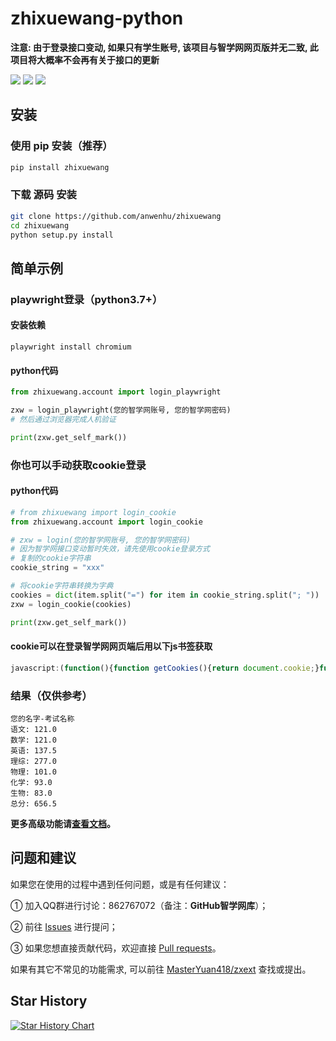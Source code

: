 # zhixuewang-python

**注意: 由于登录接口变动, 如果只有学生账号, 该项目与智学网网页版并无二致, 此项目将大概率不会再有关于接口的更新**

![](https://img.shields.io/badge/License-MIT-blue) ![](https://img.shields.io/badge/Python-3+-green) ![](https://img.shields.io/pypi/v/zhixuewang)

## 安装

### 使用 pip 安装（推荐）
```bash
pip install zhixuewang
```
### 下载 源码 安装
```bash
git clone https://github.com/anwenhu/zhixuewang
cd zhixuewang
python setup.py install
```



## 简单示例
### playwright登录（python3.7+）
#### 安装依赖
```
playwright install chromium
```
#### python代码
```python
from zhixuewang.account import login_playwright

zxw = login_playwright(您的智学网账号, 您的智学网密码)
# 然后通过浏览器完成人机验证

print(zxw.get_self_mark())
```
### 你也可以手动获取cookie登录
#### python代码
```python
# from zhixuewang import login_cookie
from zhixuewang.account import login_cookie

# zxw = login(您的智学网账号, 您的智学网密码)
# 因为智学网接口变动暂时失效，请先使用cookie登录方式
# 复制的cookie字符串
cookie_string = "xxx"

# 将cookie字符串转换为字典
cookies = dict(item.split("=") for item in cookie_string.split("; "))
zxw = login_cookie(cookies)

print(zxw.get_self_mark())
```
#### cookie可以在登录智学网网页端后用以下js书签获取
```javascript
javascript:(function(){function getCookies(){return document.cookie;}function copyToClipboard(text){const textarea=document.createElement('textarea');textarea.value=text;document.body.appendChild(textarea);textarea.select();document.execCommand('copy');document.body.removeChild(textarea);}const cookies=getCookies();copyToClipboard(cookies);alert('Cookies 已复制到剪切板！');})();
```
### 结果（仅供参考）
```
您的名字-考试名称
语文: 121.0
数学: 121.0
英语: 137.5
理综: 277.0
物理: 101.0
化学: 93.0
生物: 83.0
总分: 656.5
```

**更多高级功能请[查看文档](https://zxdoc.risconn.com)。**



## 问题和建议

如果您在使用的过程中遇到任何问题，或是有任何建议：

① 加入QQ群进行讨论：862767072（备注：**GitHub智学网库**）；

② 前往 [Issues](https://github.com/anwenhu/zhixuewang/issues) 进行提问；

③ 如果您想直接贡献代码，欢迎直接 [Pull requests](https://github.com/anwenhu/zhixuewang-python/pulls)。

如果有其它不常见的功能需求, 可以前往 [MasterYuan418/zxext](https://github.com/MasterYuan418/zxext) 查找或提出。

## Star History

[![Star History Chart](https://api.star-history.com/svg?repos=anwenhu/zhixuewang-python&type=Date)](https://star-history.com/#anwenhu/zhixuewang-python&Date)
